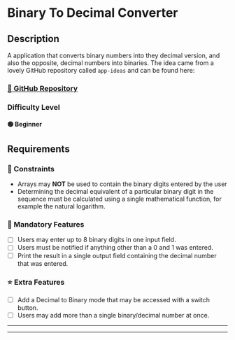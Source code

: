 # Binary To Decimal Converter

## Description

A application that converts binary numbers into they decimal version, and also the opposite, decimal numbers into binaries. The idea came from a lovely GitHub repository called `app-ideas` and can be found here:

### [🔗 GitHub Repository](https://github.com/mateuscgodoy/app-ideas/blob/master/Projects/1-Beginner/Bin2Dec-App.md) 

### Difficulty Level

#### 🟢 Beginner

## Requirements

### 🧱 Constraints

* Arrays may **NOT** be used to contain the binary digits entered by the user
* Determining the decimal equivalent of a particular binary digit in the sequence must be calculated using a single mathematical function, for example the natural logarithm.

### 💼 Mandatory Features

- [ ] Users may enter up to 8 binary digits in one input field.
- [ ] Users must be notified if anything other than a 0 and 1 was entered.
- [ ] Print the result in a single output field containing the decimal number that was entered.

### ⭐ Extra Features

- [ ] Add a Decimal to Binary mode that may be accessed with a switch button.
- [ ] Users may add more than a single binary/decimal number at once.

---
---